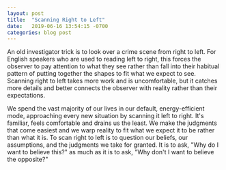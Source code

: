 ```yaml
---
layout: post
title:  "Scanning Right to Left"
date:   2019-06-16 13:54:15 -0700
categories: blog post
---
```


An old investigator trick is to look over a crime scene from right to left. For English speakers who are used to reading left to right, this forces the observer to pay attention to what they see rather than fall into their habitual pattern of putting together the shapes to fit what we expect to see. Scanning right to left takes more work and is uncomfortable, but it catches more details and better connects the observer with reality rather than their expectations. 

We spend the vast majority of our lives in our default, energy-efficient mode, approaching every new situation by scanning it left to right. It's familiar, feels comfortable and drains us the least. We make the judgments that come easiest and we warp reality to fit what we expect it to be rather than what it is. To scan right to left is to question our beliefs, our assumptions, and the judgments we take for granted. It is to ask, "Why do I want to believe this?" as much as it is to ask, "Why don't I want to believe the opposite?"

